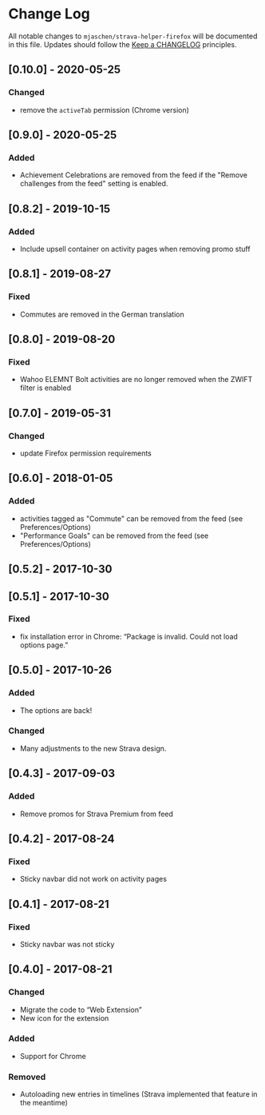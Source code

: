 # Change Log

All notable changes to `mjaschen/strava-helper-firefox` will be documented in this file.
Updates should follow the [Keep a CHANGELOG](http://keepachangelog.com/) principles.

## [0.10.0] - 2020-05-25

### Changed

- remove the `activeTab` permission (Chrome version)

## [0.9.0] - 2020-05-25

### Added

- Achievement Celebrations are removed from the feed if the "Remove challenges from the feed" setting is enabled.

## [0.8.2] - 2019-10-15

### Added

- Include upsell container on activity pages when removing promo stuff

## [0.8.1] - 2019-08-27

### Fixed

- Commutes are removed in the German translation

## [0.8.0] - 2019-08-20

### Fixed

- Wahoo ELEMNT Bolt activities are no longer removed when the ZWIFT filter is enabled

## [0.7.0] - 2019-05-31

### Changed

- update Firefox permission requirements

## [0.6.0] - 2018-01-05

### Added

- activities tagged as "Commute" can be removed from the feed (see Preferences/Options)
- "Performance Goals" can be removed from the feed (see Preferences/Options)

## [0.5.2] - 2017-10-30
## [0.5.1] - 2017-10-30

### Fixed

- fix installation error in Chrome: “Package is invalid. Could not load options page.”

## [0.5.0] - 2017-10-26

### Added

- The options are back!

### Changed

- Many adjustments to the new Strava design.

## [0.4.3] - 2017-09-03

### Added

- Remove promos for Strava Premium from feed

## [0.4.2] - 2017-08-24

### Fixed

- Sticky navbar did not work on activity pages

## [0.4.1] - 2017-08-21

### Fixed

- Sticky navbar was not sticky

## [0.4.0] - 2017-08-21

### Changed

- Migrate the code to “Web Extension”
- New icon for the extension

### Added

- Support for Chrome

### Removed

- Autoloading new entries in timelines (Strava implemented that feature in the meantime)
